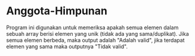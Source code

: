 # Anggota-Himpunan
Program ini digunakan untuk memeriksa apakah semua elemen dalam sebuah array berisi elemen yang unik (tidak ada yang sama/duplikat). Jika semua elemen berbeda, maka output adalah "Adalah valid", jika terdapat elemen yang sama maka outputnya "Tidak valid".
